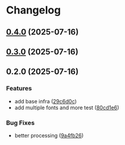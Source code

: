 # Changelog

## [0.4.0](https://github.com/moh3n9595/persian-figlet/compare/v0.3.0...v0.4.0) (2025-07-16)

## [0.3.0](https://github.com/moh3n9595/persian-figlet/compare/v0.2.0...v0.3.0) (2025-07-16)

## 0.2.0 (2025-07-16)

### Features

* add base infra ([29c6d0c](https://github.com/moh3n9595/persian-figlet/commit/29c6d0cd6f833121fe104ea056e8e8dbbb0016d4))
* add multiple fonts and more test ([80cd1e6](https://github.com/moh3n9595/persian-figlet/commit/80cd1e60d163f046d74dd9ef3ce8ea98b7fcb867))

### Bug Fixes

* better processing ([9a4fb26](https://github.com/moh3n9595/persian-figlet/commit/9a4fb26e6735c74e450320eeb07fad21bc452e36))
